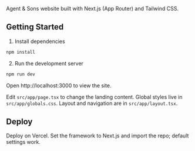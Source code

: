 Agent & Sons website built with Next.js (App Router) and Tailwind CSS.

## Getting Started

1) Install dependencies

```bash
npm install
```

2) Run the development server

```bash
npm run dev
```

Open http://localhost:3000 to view the site.

Edit `src/app/page.tsx` to change the landing content. Global styles live in `src/app/globals.css`. Layout and navigation are in `src/app/layout.tsx`.

## Deploy

Deploy on Vercel. Set the framework to Next.js and import the repo; default settings work.
